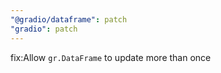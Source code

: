 ```yaml
---
"@gradio/dataframe": patch
"gradio": patch
---
```


fix:Allow `gr.DataFrame` to update more than once
